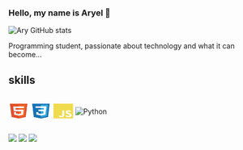 ### Hello, my name is Aryel 👋

![Ary GitHub stats](https://github-readme-stats.vercel.app/api?username=AryCSO&show_icons=true&theme=tokyonight&count_private=true)

Programming student, passionate about technology and what it can become...

## skills

<div style="display: inline_block"><br>
  <img align="center" alt="HTML" height="30" width="40" src="https://raw.githubusercontent.com/devicons/devicon/master/icons/html5/html5-original.svg">
  <img align="center" alt="CSS" height="30" width="40" src="https://raw.githubusercontent.com/devicons/devicon/master/icons/css3/css3-original.svg">
  <img align="center" alt="Js" height="30" width="40" src="https://raw.githubusercontent.com/devicons/devicon/master/icons/javascript/javascript-plain.svg">
  <img align="center" alt="Python" height="30" width="30" src="https://cdn.jsdelivr.net/gh/devicons/devicon@latest/icons/python/python-original.svg">
</div>

##

<div> 
  <a href = "https://wa.me/+5562981795414"><img src="https://img.shields.io/badge/WhatsApp-25D366?style=for-the-badge&logo=whatsapp&logoColor=white"  rel="external" target="_blank"></a>
  <a href = "mailto:arycarvalho1969@gmail.com"><img src="https://img.shields.io/badge/Gmail-D14836?style=for-the-badge&logo=gmail&logoColor=white"  rel="external" target="_blank"></a>
  <a href="https://br.linkedin.com/in/aryel-s-oliveira-298169271" target="_blank"><img src="https://img.shields.io/badge/-LinkedIn-%230077B5?style=for-the-badge&logo=linkedin&logoColor=white"  rel="external" target="_blank"></a> 
  
</div>

